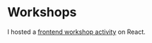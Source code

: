 # Workshops

I hosted a <a href="https://github.com/Cbannon35/OP-Frontend-WS" target="_blank">frontend workshop activity</a> on React.
